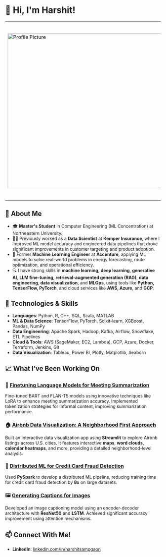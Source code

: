 <!--
**hrs19/hrs19** is a ✨ _special_ ✨ repository because its `README.md` (this file) appears on your GitHub profile.

Here are some ideas to get you started:

- 🔭 I’m currently working on ...
- 🌱 I’m currently learning ...
- 👯 I’m looking to collaborate on ...
- 🤔 I’m looking for help with ...
- 💬 Ask me about ...
- 📫 How to reach me: ...
- 😄 Pronouns: ...
- ⚡ Fun fact: ...
-->

# 👋 Hi, I'm Harshit!
<!--

![Profile Picture](https://drive.google.com/u/0/drive-viewer/AKGpihbPi-0h0EMk_DO9rmeJWfTYc7ssleOOFu6gstMhchHnCvT4G-YZyl81hasP96luLkFrST8xtNLlBKNdXXArK7TjZKluSJ4z=s1600-rw-v1)

I’m a **Machine Learning Engineer**/**Data Scientist**. Currently pursuing my Master’s in **Computer Engineering with a Machine Learning concentration** from Northeastern University, soon to graduate in December 2024, I am passionate about solving challenging problems and building impactful ML applications.
-->
<table>
  <tr>
    <td>
      <img src="https://media.licdn.com/dms/image/v2/D4E03AQFFfvFz_4Sxjg/profile-displayphoto-shrink_400_400/profile-displayphoto-shrink_400_400/0/1727628230145?e=1733356800&v=beta&t=pm8CXSiIT34c9v94YYJcbYkk3A-jBSlj_nbsVapJhHM" alt="Profile Picture" width="500">
    </td>
    <td>
      <p>
        I’m a <strong>Machine Learning Engineer</strong>/<strong>Data Scientist</strong>. Currently pursuing my Master’s in <strong>Computer Engineering with a Machine Learning concentration</strong> from Northeastern University, soon to graduate in December 2024, I am passionate about solving challenging problems and building impactful ML applications.
      </p>
    </td>
  </tr>
</table>

## 🚀 About Me

- 🎓 **Master's Student** in Computer Engineering (ML Concentration) at Northeastern University. <!--, with a GPA of **4.00**.-->
- 👨‍💻 Previously worked as a **Data Scientist** at **Kemper Insurance**, where I improved ML model accuracy and engineered data pipelines that drove significant improvements in customer targeting and product adoption.
- 🤖 Former **Machine Learning Engineer** at **Accenture**, applying ML models to solve real-world problems in energy forecasting, route optimization, and operational efficiency.
- 🔍 I have strong skills in **machine learning**, **deep learning**, **generative AI**, **LLM fine-tuning**, **retrieval-augmented generation (RAG)**, **data engineering**, **data visualization**, and **MLOps**, using tools like **Python, TensorFlow, PyTorch**, and cloud services like **AWS, Azure**, and **GCP**.
  
## 🔧 Technologies & Skills

- **Languages**: Python, R, C++, SQL, Scala, MATLAB
- **ML & Data Science**: TensorFlow, PyTorch, Scikit-learn, XGBoost, Pandas, NumPy
- **Data Engineering**: Apache Spark, Hadoop, Kafka, Airflow, Snowflake, ETL Pipelines
- **Cloud & Tools**: AWS (SageMaker, EC2, Lambda), GCP, Azure, Docker, Terraform, Jenkins, Git
- **Data Visualization**: Tableau, Power BI, Plotly, Matplotlib, Seaborn

## 📈 What I’ve Been Working On

### 🚗 [Finetuning Language Models for Meeting Summarization](https://github.com/hrs19/Dialogue-Summarization)
Fine-tuned BART and FLAN-T5 models using innovative techniques like LoRA to enhance meeting summarization accuracy. Implemented tokenization strategies for informal content, improving summarization performance.

### 🏠 [Airbnb Data Visualization: A Neighborhood First Approach](https://github.com/hrs19/airbnb-data-visualization/)
Built an interactive data visualization app using **Streamlit** to explore Airbnb listings across U.S. cities. It features interactive **maps**, **word clouds**, **calendar heatmaps**, and more, providing a detailed neighborhood-level analysis.

### 🏦 [Distributed ML for Credit Card Fraud Detection](https://github.com/hrs19/distributed-ml-credit-fraud-pyspark)
Used **PySpark** to develop a distributed ML pipeline, reducing training time for credit card fraud detection by **8x** on large datasets.

### 🖼️ [Generating Captions for Images](https://github.com/hrs19/Image2Text-CaptionGen/)
Developed an image captioning model using an encoder-decoder architecture with **ResNet50** and **LSTM**. Achieved significant accuracy improvement using attention mechanisms.
<!--
## 📊 Experience Highlights

- **Data Scientist at Kemper Insurance**: Improved an XGBoost ML model’s accuracy from **62% to 91%** and built daily ETL processes for millions of records, enhancing customer journey analysis and driving sales efficiency.
- **Machine Learning Developer at Accenture**: Developed ML models for **energy forecasting** and **employee transportation routing**, leading to major operational savings and increased green power usage from **78% to 95%**.
-->
## 📫 Connect With Me!

- **LinkedIn**: [linkedin.com/in/harshitsampgaon](https://www.linkedin.com/in/harshitsampgaon/)
